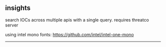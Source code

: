 ## insights

search IOCs across multiple apis with a single query. requires threatco server

using intel mono fonts:
https://github.com/intel/intel-one-mono

<hr>

<!-- ### example -->
<!-- <img src="data/ko.png" width="500" />
<img src="data/ok.png" width="500" /> -->
<!-- ![example](data/ko.png)
![example2](data/ok.png) -->